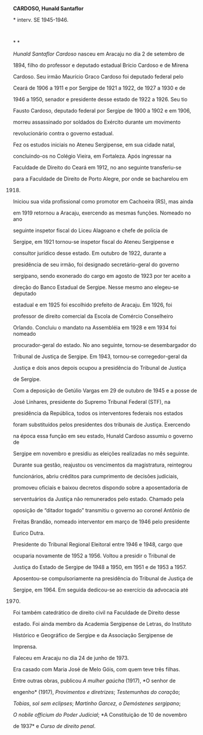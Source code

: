 **CARDOSO, Hunald Santaflor**



\* interv. SE 1945-1946.



 



* *



*Hunald Santaflor Cardoso* nasceu em Aracaju no dia 2 de setembro de

1894, filho do professor e deputado estadual Brício Cardoso e de Mirena

Cardoso. Seu irmão Maurício Graco Cardoso foi deputado federal pelo

Ceará de 1906 a 1911 e por Sergipe de 1921 a 1922, de 1927 a 1930 e de

1946 a 1950, senador e presidente desse estado de 1922 a 1926. Seu tio

Fausto Cardoso, deputado federal por Sergipe de 1900 a 1902 e em 1906,

morreu assassinado por soldados do Exército durante um movimento

revolucionário contra o governo estadual.



Fez os estudos iniciais no Ateneu Sergipense, em sua cidade natal,

concluindo-os no Colégio Vieira, em Fortaleza. Após ingressar na

Faculdade de Direito do Ceará em 1912, no ano seguinte transferiu-se

para a Faculdade de Direito de Porto Alegre, por onde se bacharelou em

1918.



Iniciou sua vida profissional como promotor em Cachoeira (RS), mas ainda

em 1919 retornou a Aracaju, exercendo as mesmas funções. Nomeado no ano

seguinte inspetor fiscal do Liceu Alagoano e chefe de polícia de

Sergipe, em 1921 tornou-se inspetor fiscal do Ateneu Sergipense e

consultor jurídico desse estado. Em outubro de 1922, durante a

presidência de seu irmão, foi designado secretário-geral do governo

sergipano, sendo exonerado do cargo em agosto de 1923 por ter aceito a

direção do Banco Estadual de Sergipe. Nesse mesmo ano elegeu-se deputado

estadual e em 1925 foi escolhido prefeito de Aracaju. Em 1926, foi

professor de direito comercial da Escola de Comércio Conselheiro

Orlando. Concluiu o mandato na Assembléia em 1928 e em 1934 foi nomeado

procurador-geral do estado. No ano seguinte, tornou-se desembargador do

Tribunal de Justiça de Sergipe. Em 1943, tornou-se corregedor-geral da

Justiça e dois anos depois ocupou a presidência do Tribunal de Justiça

de Sergipe.



Com a deposição de Getúlio Vargas em 29 de outubro de 1945 e a posse de

José Linhares, presidente do Supremo Tribunal Federal (STF), na

presidência da República, todos os interventores federais nos estados

foram substituídos pelos presidentes dos tribunais de Justiça. Exercendo

na época essa função em seu estado, Hunald Cardoso assumiu o governo de

Sergipe em novembro e presidiu as eleições realizadas no mês seguinte.

Durante sua gestão, reajustou os vencimentos da magistratura, reintegrou

funcionários, abriu créditos para cumprimento de decisões judiciais,

promoveu oficiais e baixou decretos dispondo sobre a aposentadoria de

serventuários da Justiça não remunerados pelo estado. Chamado pela

oposição de “ditador togado” transmitiu o governo ao coronel Antônio de

Freitas Brandão, nomeado interventor em março de 1946 pelo presidente

Eurico Dutra.



Presidente do Tribunal Regional Eleitoral entre 1946 e 1948, cargo que

ocuparia novamente de 1952 a 1956. Voltou a presidir o Tribunal de

Justiça do Estado de Sergipe de 1948 a 1950, em 1951 e de 1953 a 1957.

Aposentou-se compulsoriamente na presidência do Tribunal de Justiça de

Sergipe, em 1964. Em seguida dedicou-se ao exercício da advocacia até

1970.



Foi também catedrático de direito civil na Faculdade de Direito desse

estado. Foi ainda membro da Academia Sergipense de Letras, do Instituto

Histórico e Geográfico de Sergipe e da Associação Sergipense de

Imprensa.



Faleceu em Aracaju no dia 24 de junho de 1973.



Era casado com Maria José de Melo Góis, com quem teve três filhas.



Entre outras obras, publicou *A mulher gaúcha* (1917), *O senhor de

engenho* (1917), *Provimentos e diretrizes*; *Testemunhas do coração*;

*Tobias*, *sol sem eclipses*; *Martinho Garcez, o Demóstenes sergipano*;

*O nobile officium do Poder Judicial*; *A Constituição de 10 de novembro

de 1937* e *Curso de direito penal*.



 



